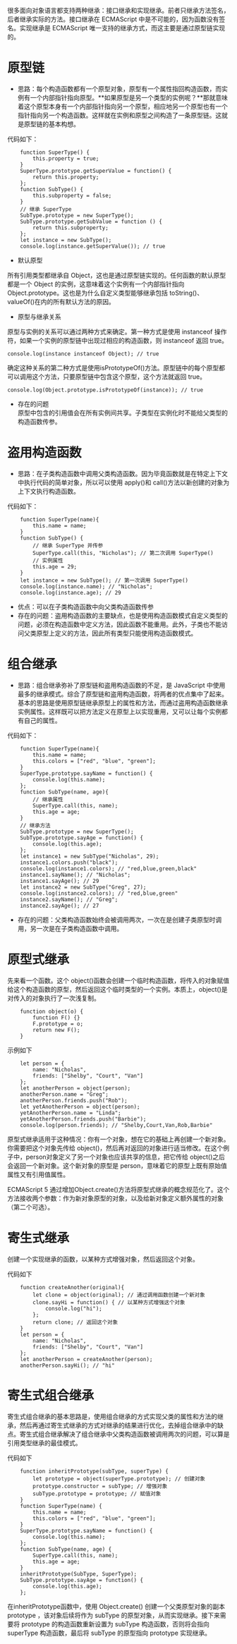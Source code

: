 很多面向对象语言都支持两种继承：接口继承和实现继承。前者只继承方法签名，后者继承实际的方法。接口继承在 ECMAScript 中是不可能的，因为函数没有签名。实现继承是 ECMAScript 唯一支持的继承方式，而这主要是通过原型链实现的。

# 原型链
* 思路：每个构造函数都有一个原型对象，原型有一个属性指回构造函数，而实例有一个内部指针指向原型。**如果原型是另一个类型的实例呢？**那就意味着这个原型本身有一个内部指针指向另一个原型，相应地另一个原型也有一个指针指向另一个构造函数。这样就在实例和原型之间构造了一条原型链。这就是原型链的基本构想。  

代码如下：
```
    function SuperType() {
        this.property = true;
    }
    SuperType.prototype.getSuperValue = function() {
        return this.property;
    };
    function SubType() {
        this.subproperty = false;
    }
    // 继承 SuperType
    SubType.prototype = new SuperType();
    SubType.prototype.getSubValue = function () {
        return this.subproperty;
    };
    let instance = new SubType();
    console.log(instance.getSuperValue()); // true
```
* 默认原型  

所有引用类型都继承自 Object，这也是通过原型链实现的。任何函数的默认原型都是一个 Object 的实例，这意味着这个实例有一个内部指针指向 Object.prototype。这也是为什么自定义类型能够继承包括 toString()、valueOf()在内的所有默认方法的原因。  

* 原型与继承关系  

原型与实例的关系可以通过两种方式来确定。第一种方式是使用 instanceof 操作符，如果一个实例的原型链中出现过相应的构造函数，则 instanceof 返回 true。  

`console.log(instance instanceof Object); // true`  

确定这种关系的第二种方式是使用isPrototypeOf()方法。原型链中的每个原型都可以调用这个方法，只要原型链中包含这个原型，这个方法就返回 true。  

`console.log(Object.prototype.isPrototypeOf(instance)); // true`  

* 存在的问题  
原型中包含的引用值会在所有实例间共享。子类型在实例化时不能给父类型的构造函数传参。
# 盗用构造函数
* 思路：在子类构造函数中调用父类构造函数。因为毕竟函数就是在特定上下文中执行代码的简单对象，所以可以使用 apply()和 call()方法以新创建的对象为上下文执行构造函数。  

代码如下：
```
    function SuperType(name){
        this.name = name;
    }
    function SubType() {
        // 继承 SuperType 并传参
        SuperType.call(this, "Nicholas"); // 第二次调用 SuperType()
        // 实例属性
        this.age = 29;
    }
    let instance = new SubType(); // 第一次调用 SuperType()
    console.log(instance.name); // "Nicholas";
    console.log(instance.age); // 29 
```
* 优点：可以在子类构造函数中向父类构造函数传参
* 存在的问题：盗用构造函数的主要缺点，也是使用构造函数模式自定义类型的问题，必须在构造函数中定义方法，因此函数不能重用。此外，子类也不能访问父类原型上定义的方法，因此所有类型只能使用构造函数模式。
# 组合继承
* 思路：组合继承弥补了原型链和盗用构造函数的不足，是 JavaScript 中使用最多的继承模式。综合了原型链和盗用构造函数，将两者的优点集中了起来。基本的思路是使用原型链继承原型上的属性和方法，而通过盗用构造函数继承实例属性。这样既可以把方法定义在原型上以实现重用，又可以让每个实例都有自己的属性。  

代码如下：
```
    function SuperType(name){
        this.name = name;
        this.colors = ["red", "blue", "green"];
    }
    SuperType.prototype.sayName = function() {
        console.log(this.name);
    };
    function SubType(name, age){
        // 继承属性
        SuperType.call(this, name);
        this.age = age;
    }
    // 继承方法
    SubType.prototype = new SuperType();
    SubType.prototype.sayAge = function() {
        console.log(this.age);
    };
    let instance1 = new SubType("Nicholas", 29);
    instance1.colors.push("black");
    console.log(instance1.colors); // "red,blue,green,black"
    instance1.sayName(); // "Nicholas";
    instance1.sayAge(); // 29
    let instance2 = new SubType("Greg", 27);
    console.log(instance2.colors); // "red,blue,green"
    instance2.sayName(); // "Greg";
    instance2.sayAge(); // 27 
```
* 存在的问题：父类构造函数始终会被调用两次，一次在是创建子类原型时调用，另一次是在子类构造函数中调用。
# 原型式继承
先来看一个函数。这个 object()函数会创建一个临时构造函数，将传入的对象赋值给这个构造函数的原型，然后返回这个临时类型的一个实例。本质上，object()是对传入的对象执行了一次浅复制。
```
    function object(o) {
        function F() {}
        F.prototype = o;
        return new F();
    } 
```
示例如下
```
    let person = {
        name: "Nicholas",
        friends: ["Shelby", "Court", "Van"]
    };
    let anotherPerson = object(person);
    anotherPerson.name = "Greg";
    anotherPerson.friends.push("Rob");
    let yetAnotherPerson = object(person);
    yetAnotherPerson.name = "Linda";
    yetAnotherPerson.friends.push("Barbie");
    console.log(person.friends); // "Shelby,Court,Van,Rob,Barbie"
```
原型式继承适用于这种情况：你有一个对象，想在它的基础上再创建一个新对象。 你需要把这个对象先传给 object()，然后再对返回的对象进行适当修改。在这个例子中，person对象定义了另一个对象也应该共享的信息，把它传给 object()之后会返回一个新对象。这个新对象的原型是 person，意味着它的原型上既有原始值属性又有引用值属性。  

ECMAScript 5 通过增加Object.create()方法将原型式继承的概念规范化了。这个方法接收两个参数：作为新对象原型的对象，以及给新对象定义额外属性的对象（第二个可选）。
# 寄生式继承
创建一个实现继承的函数，以某种方式增强对象，然后返回这个对象。  

代码如下
```
    function createAnother(original){
        let clone = object(original); // 通过调用函数创建一个新对象
        clone.sayHi = function() { // 以某种方式增强这个对象
            console.log("hi");
        };
        return clone; // 返回这个对象
    } 
    let person = {
        name: "Nicholas",
        friends: ["Shelby", "Court", "Van"]
    };
    let anotherPerson = createAnother(person);
    anotherPerson.sayHi(); // "hi"
```
# 寄生式组合继承
寄生式组合继承的基本思路是，使用组合继承的方式实现父类的属性和方法的继承，然后再通过寄生式继承的方式对继承的结果进行优化，去掉组合继承中的缺点。寄生式组合继承解决了组合继承中父类构造函数被调用两次的问题，可以算是引用类型继承的最佳模式。  

代码如下
```
    function inheritPrototype(subType, superType) {
        let prototype = object(superType.prototype); // 创建对象
        prototype.constructor = subType; // 增强对象
        subType.prototype = prototype; // 赋值对象
    } 
    function SuperType(name) {
        this.name = name;
        this.colors = ["red", "blue", "green"];
    }
    SuperType.prototype.sayName = function() {
        console.log(this.name);
    };
    function SubType(name, age) {
        SuperType.call(this, name);
        this.age = age;
    }
    inheritPrototype(SubType, SuperType);
    SubType.prototype.sayAge = function() {
        console.log(this.age);
    }; 
```
在inheritPrototype函数中，使用 Object.create() 创建一个父类原型对象的副本 prototype ，该对象后续将作为 subType 的原型对象，从而实现继承。接下来需要将 prototype 的构造函数重新设置为 subType 构造函数，否则将会指向 superType 构造函数，最后将 subType 的原型指向 prototype 实现继承。
